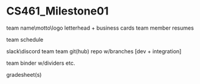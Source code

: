 # CS461_Milestone01

team name\motto\logo
letterhead + business cards
team member resumes

team schedule

slack\discord team
team git(hub) repo w/branches [dev + integration]

team binder w/dividers etc.

gradesheet(s)